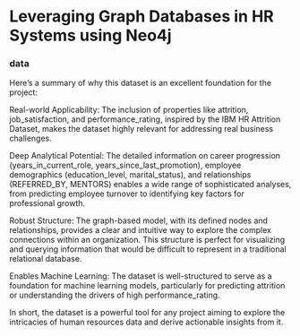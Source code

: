 # Leveraging Graph Databases in HR Systems using Neo4j

### data
Here’s a summary of why this dataset is an excellent foundation for the project:

Real-world Applicability:
The inclusion of properties like attrition, job_satisfaction, and performance_rating, inspired by the IBM HR Attrition Dataset, makes the dataset highly relevant for addressing real business challenges.

Deep Analytical Potential:
The detailed information on career progression (years_in_current_role, years_since_last_promotion), employee demographics (education_level, marital_status), and relationships (REFERRED_BY, MENTORS) enables a wide range of sophisticated analyses, from predicting employee turnover to identifying key factors for professional growth.

Robust Structure:
The graph-based model, with its defined nodes and relationships, provides a clear and intuitive way to explore the complex connections within an organization. This structure is perfect for visualizing and querying information that would be difficult to represent in a traditional relational database.

Enables Machine Learning: 
The dataset is well-structured to serve as a foundation for machine learning models, particularly for predicting attrition or understanding the drivers of high performance_rating.

In short, the dataset is a powerful tool for any project aiming to explore the intricacies of human resources data and derive actionable insights from it.

